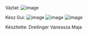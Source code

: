Vázlat:
![image](https://github.com/DVMaja/Ettermi_Program/assets/115398252/a63e8c70-0217-41c0-a70b-194b2f741484)

Kész Gui:
![image](https://github.com/DVMaja/Ettermi_Program/assets/115398252/f347182c-8518-4763-a101-fa6e6c8c0152)
![image](https://github.com/DVMaja/Ettermi_Program/assets/115398252/d438aedb-00ea-469f-8fb6-5e10d0a6d109)
![image](https://github.com/DVMaja/Ettermi_Program/assets/115398252/8f2f0445-5923-4a2c-b794-466bad675cdb)


Készítette: 
Dreilinger Vanessza Maja
